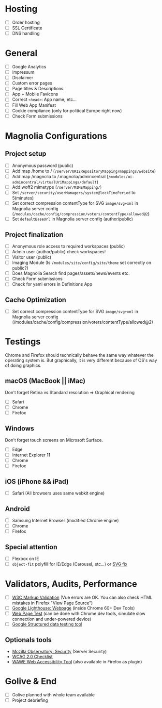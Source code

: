 # Hosting
- [ ] Order hosting
- [ ] SSL Certificate
- [ ] DNS handling

# General
- [ ] Google Analytics
- [ ] Impressum
- [ ] Disclaimer
- [ ] Custom error pages
- [ ] Page titles & Descriptions
- [ ] App + Mobile Favicons
- [ ] Correct `<head>`: App name, etc...
- [ ] Fill Web App Manifest
- [ ] Cookie compliance (only for political Europe right now)
- [ ] Check Form submissions

# Magnolia Configurations
## Project setup
- [ ] Anonymous password (public)
- [ ] Add map /home to / (`/server/URI2RepositoryMapping/mappings/website`)
- [ ] Add map /magnolia to /.magnolia/admincentral (`/modules/ui-admincentral/virtualUriMappings/default`)
- [ ] Add woff2 mimetype (`/server/MIMEMapping/`)
- [ ] Set `/server/security/userManagers/system@lockTimePeriod` to 5(minutes)
- [ ] Set correct compression contentType for SVG `image/svg+xml` in Magnolia server config (`/modules/cache/config/compression/voters/contentType/allowed@2`)
- [ ] Set `defaultBaseUrl` in Magnolia server config (author/public)

## Project finalization
- [ ] Anonymous role access to required workspaces (public)
- [ ] Admin user (author/public) check workspaces!
- [ ] Visitor user (public)
- [ ] Imaging Module (Is `/modules/site/config/site/theme` set correctly on public?)
- [ ] Does Magnolia Search find pages/assets/news/events etc.
- [ ] Check Form submissions
- [ ] Check for yaml errors in Definitions App

## Cache Optimization
- [ ] Set correct compression contentType for SVG `image/svg+xml` in Magnolia server config (/modules/cache/config/compression/voters/contentType/allowed@2)

# Testings
Chrome and Firefox should technically behave the same way whatever the operating system is.
But graphically, it is very different because of OS's way of doing graphics.

## macOS (MacBook || iMac)
Don't forget Retina vs Standard resolution => Graphical rendering
- [ ] Safari
- [ ] Chrome
- [ ] Firefox

## Windows
Don't forget touch screens on Microsoft Surface.
- [ ] Edge
- [ ] Internet Explorer 11
- [ ] Chrome
- [ ] Firefox

## iOS (iPhone && iPad)
- [ ] Safari (All browsers uses same webkit engine)

## Android
- [ ] Samsung Internet Browser (modified Chrome engine)
- [ ] Chrome
- [ ] Firefox

## Special attention
- [ ] Flexbox on IE
- [ ] `object-fit` polyfill for IE/Edge (Carousel, etc...) or [SVG fix](http://www.sarasoueidan.com/blog/svg-object-fit/)

# Validators, Audits, Performance
- [ ] [W3C Markup Validation](https://validator.w3.org) (Vue errors are OK. You can also check HTML mistakes in Firefox "View Page Source")
- [ ] [Google Lighthouse: Webpage](https://developers.google.com/web/tools/lighthouse/) (inside Chrome 60+ Dev Tools)
- [ ] [Web Page Test](https://www.webpagetest.org) (can be done with Chrome dev tools, simulate slow connection and under-powered device)
- [ ] [Google Structured data testing tool](https://search.google.com/structured-data/testing-tool)

## Optionals tools
- [Mozilla Observatory: Security](https://observatory.mozilla.org) (Server Security)
- [WCAG 2.0 Checklist](http://webaim.org/standards/wcag/checklist)
- [WAWE Web Accessibility Tool](http://wave.webaim.org) (also available in Firefox as plugin)

# Golive & End
- [ ] Golive planned with whole team available
- [ ] Project debriefing
